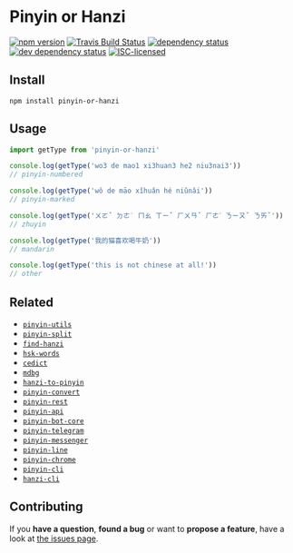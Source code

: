 # Pinyin or Hanzi

[![npm version](https://img.shields.io/npm/v/pinyin-or-hanzi.svg)](https://www.npmjs.com/package/pinyin-or-hanzi)
[![Travis Build Status](https://travis-ci.org/pepebecker/pinyin-or-hanzi.svg)](https://travis-ci.org/pepebecker/pinyin-or-hanzi)
[![dependency status](https://img.shields.io/david/pepebecker/pinyin-or-hanzi.svg)](https://david-dm.org/pepebecker/pinyin-or-hanzi)
[![dev dependency status](https://img.shields.io/david/dev/pepebecker/pinyin-or-hanzi.svg)](https://david-dm.org/pepebecker/pinyin-or-hanzi#info=devDependencies)
[![ISC-licensed](https://img.shields.io/github/license/pepebecker/pinyin-or-hanzi.svg)](https://choosealicense.com/licenses/isc/)

## Install

```shell
npm install pinyin-or-hanzi
```

## Usage

```js
import getType from 'pinyin-or-hanzi'

console.log(getType('wo3 de mao1 xi3huan3 he2 niu3nai3'))
// pinyin-numbered

console.log(getType('wǒ de māo xǐhuǎn hé niǔnǎi'))
// pinyin-marked

console.log(getType('ㄨㄛˇ ㄉㄜ˙ ㄇㄠ ㄒㄧˇ ㄏㄨㄢˇ ㄏㄜˊ ㄋㄧㄡˇ ㄋㄞˇ'))
// zhuyin

console.log(getType('我的猫喜欢喝牛奶'))
// mandarin

console.log(getType('this is not chinese at all!'))
// other
```

## Related

- [`pinyin-utils`](https://github.com/pepebecker/pinyin-utils)
- [`pinyin-split`](https://github.com/pepebecker/pinyin-split)
- [`find-hanzi`](https://github.com/pepebecker/find-hanzi)
- [`hsk-words`](https://github.com/pepebecker/hsk-words)
- [`cedict`](https://github.com/pepebecker/cedict)
- [`mdbg`](https://github.com/pepebecker/mdbg)
- [`hanzi-to-pinyin`](https://github.com/pepebecker/hanzi-to-pinyin)
- [`pinyin-convert`](https://github.com/pepebecker/pinyin-convert)
- [`pinyin-rest`](https://github.com/pepebecker/pinyin-rest)
- [`pinyin-api`](https://github.com/pepebecker/pinyin-api)
- [`pinyin-bot-core`](https://github.com/pepebecker/pinyin-bot-core)
- [`pinyin-telegram`](https://github.com/pepebecker/pinyin-telegram)
- [`pinyin-messenger`](https://github.com/pepebecker/pinyin-messenger)
- [`pinyin-line`](https://github.com/pepebecker/pinyin-line)
- [`pinyin-chrome`](https://github.com/pepebecker/pinyin-chrome)
- [`pinyin-cli`](https://github.com/pepebecker/pinyin-cli)
- [`hanzi-cli`](https://github.com/pepebecker/hanzi-cli)

## Contributing

If you **have a question**, **found a bug** or want to **propose a feature**, have a look at [the issues page](https://github.com/pepebecker/pinyin-or-hanzi/issues).
